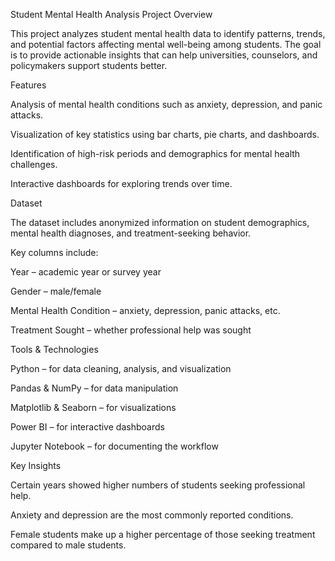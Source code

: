 Student Mental Health Analysis
Project Overview

This project analyzes student mental health data to identify patterns, trends, and potential factors affecting mental well-being among students. The goal is to provide actionable insights that can help universities, counselors, and policymakers support students better.

Features

Analysis of mental health conditions such as anxiety, depression, and panic attacks.

Visualization of key statistics using bar charts, pie charts, and dashboards.

Identification of high-risk periods and demographics for mental health challenges.

Interactive dashboards for exploring trends over time.

Dataset

The dataset includes anonymized information on student demographics, mental health diagnoses, and treatment-seeking behavior.

Key columns include:

Year – academic year or survey year

Gender – male/female

Mental Health Condition – anxiety, depression, panic attacks, etc.

Treatment Sought – whether professional help was sought

Tools & Technologies

Python – for data cleaning, analysis, and visualization

Pandas & NumPy – for data manipulation

Matplotlib & Seaborn – for visualizations

Power BI – for interactive dashboards

Jupyter Notebook – for documenting the workflow

Key Insights

Certain years showed higher numbers of students seeking professional help.

Anxiety and depression are the most commonly reported conditions.

Female students make up a higher percentage of those seeking treatment compared to male students.
